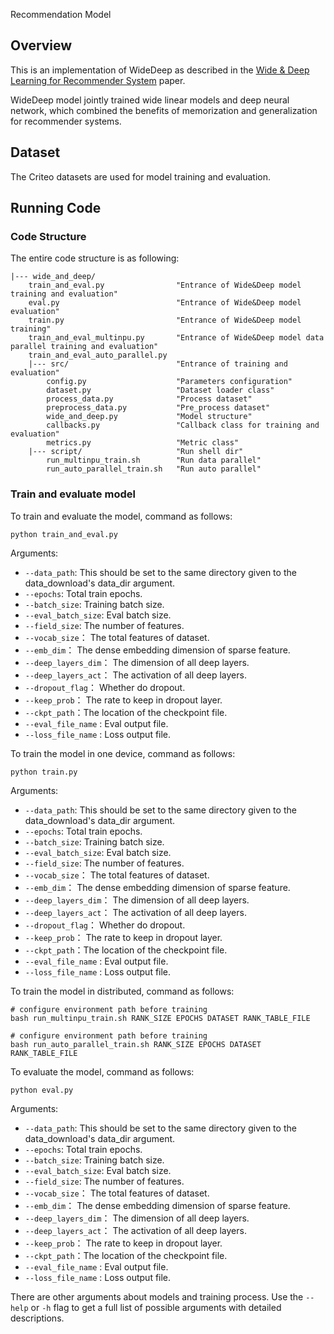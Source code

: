 Recommendation Model
## Overview
This is an implementation of WideDeep as described in the [Wide & Deep Learning for Recommender System](https://arxiv.org/pdf/1606.07792.pdf) paper.

WideDeep model jointly trained wide linear models and deep neural network, which combined the benefits of memorization and generalization for recommender systems.

## Dataset
The Criteo datasets are used for model training and evaluation.

## Running Code

### Code Structure
The entire code structure is as following:
```
|--- wide_and_deep/
    train_and_eval.py                "Entrance of Wide&Deep model training and evaluation"
    eval.py                          "Entrance of Wide&Deep model evaluation"
    train.py                         "Entrance of Wide&Deep model training"
    train_and_eval_multinpu.py       "Entrance of Wide&Deep model data parallel training and evaluation"
    train_and_eval_auto_parallel.py
    |--- src/                        "Entrance of training and evaluation"
        config.py                    "Parameters configuration"
        dataset.py                   "Dataset loader class"
        process_data.py              "Process dataset"
        preprocess_data.py           "Pre_process dataset"
        wide_and_deep.py             "Model structure"
        callbacks.py                 "Callback class for training and evaluation"
        metrics.py                   "Metric class"
    |--- script/                     "Run shell dir"
        run_multinpu_train.sh        "Run data parallel"
        run_auto_parallel_train.sh   "Run auto parallel"
```

### Train and evaluate model
To train and evaluate the model, command as follows:
```
python train_and_eval.py
```
Arguments:
  * `--data_path`: This should be set to the same directory given to the data_download's data_dir argument.
  * `--epochs`: Total train epochs.
  * `--batch_size`: Training batch size.
  * `--eval_batch_size`: Eval batch size.
  * `--field_size`: The number of features.
  * `--vocab_size`： The total features of dataset.
  * `--emb_dim`： The dense embedding dimension of sparse feature.
  * `--deep_layers_dim`： The dimension of all deep layers.
  * `--deep_layers_act`： The activation of all deep layers.
  * `--dropout_flag`： Whether do dropout.
  * `--keep_prob`： The rate to keep in dropout layer.
  * `--ckpt_path`：The location of the checkpoint file.
  * `--eval_file_name` : Eval output file.
  * `--loss_file_name` :  Loss output file.

To train the model in one device, command as follows:
```
python train.py
```
Arguments:
  * `--data_path`: This should be set to the same directory given to the data_download's data_dir argument.
  * `--epochs`: Total train epochs.
  * `--batch_size`: Training batch size.
  * `--eval_batch_size`: Eval batch size.
  * `--field_size`: The number of features.
  * `--vocab_size`： The total features of dataset.
  * `--emb_dim`： The dense embedding dimension of sparse feature.
  * `--deep_layers_dim`： The dimension of all deep layers.
  * `--deep_layers_act`： The activation of all deep layers.
  * `--dropout_flag`： Whether do dropout.
  * `--keep_prob`： The rate to keep in dropout layer.
  * `--ckpt_path`：The location of the checkpoint file.
  * `--eval_file_name` : Eval output file.
  * `--loss_file_name` :  Loss output file.

To train the model in distributed, command as follows:
```
# configure environment path before training
bash run_multinpu_train.sh RANK_SIZE EPOCHS DATASET RANK_TABLE_FILE 
```
```
# configure environment path before training
bash run_auto_parallel_train.sh RANK_SIZE EPOCHS DATASET RANK_TABLE_FILE 
```

To evaluate the model, command as follows:
```
python eval.py
```
Arguments:
  * `--data_path`: This should be set to the same directory given to the data_download's data_dir argument.
  * `--epochs`: Total train epochs.
  * `--batch_size`: Training batch size.
  * `--eval_batch_size`: Eval batch size.
  * `--field_size`: The number of features.
  * `--vocab_size`： The total features of dataset.
  * `--emb_dim`： The dense embedding dimension of sparse feature.
  * `--deep_layers_dim`： The dimension of all deep layers.
  * `--deep_layers_act`： The activation of all deep layers.
  * `--keep_prob`： The rate to keep in dropout layer.
  * `--ckpt_path`：The location of the checkpoint file.
  * `--eval_file_name` : Eval output file.
  * `--loss_file_name` :  Loss output file.

There are other arguments about models and training process. Use the `--help` or `-h` flag to get a full list of possible arguments with detailed descriptions.
